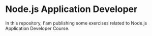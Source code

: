 # Node.js Application Developer

In this repository, I'am publishing some exercises related to Node.js Application Developer Course.
